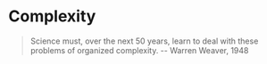 # Complexity

> Science must, over the next 50 years, learn to deal with these problems of organized complexity. -- Warren Weaver, 1948
